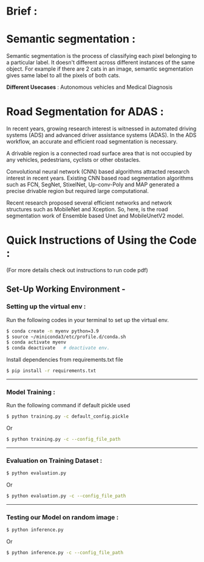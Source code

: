 # Brief :
<!-- This project was completed while i was working as winter intern at the Advanced Image Solution (AIS) Lab, headed by Prof. Oh-Seol Kwon from Changwon National Univeristy South Korea. Prof Kwon is also a visiting research fellow of the Electrical and Computer Engineering Department of Princeton University USA. -->


# Semantic segmentation :

Semantic segmentation is the process of classifying each pixel belonging to a particular label. It doesn't different across different instances of the same object. For example if there are 2 cats in an image, semantic segmentation gives same label to all the pixels of both cats.

**Different Usecases** : Autonomous vehicles and Medical Diagnosis

# Road Segmentation for ADAS :
In recent years, growing research interest is witnessed in automated driving systems (ADS) and advanced driver assistance systems (ADAS). 
In the ADS workflow, an accurate and efficient road segmentation is necessary. 

A drivable region is a connected road surface area that is not occupied by any vehicles, pedestrians, cyclists or other obstacles. 

Convolutional neural network (CNN) based algorithms attracted research interest in recent years. Existing CNN based road segmentation algorithms such as FCN, SegNet, StixelNet, Up-conv-Poly and MAP generated a precise drivable region but required large computational. 

Recent research proposed several efficient networks and network structures such as MobileNet and Xception. So, here, is the road segmentation work of Ensemble based Unet and MobileUnetV2 model.


# Quick Instructions of Using the Code :
(For more details check out instructions to run code pdf)

## Set-Up Working Environment - 

### Setting up the virtual env :

 Run the following codes in your terminal to set up the virtual env.

```bash	
$ conda create -n myenv python=3.9
$ source ~/miniconda3/etc/profile.d/conda.sh
$ conda activate myenv
$ conda deactivate   # deactivate env.
```

Install dependencies from requirements.txt file
```bash
$ pip install -r requirements.txt
```
---------------------------------------------------------
### Model Training :

Run the following command if default pickle used 
```bash
$ python training.py -c default_config.pickle
```

Or 

```bash
$ python training.py -c --config_file_path	
```
--------------------------------------------------------

### Evaluation on Training Dataset :
```bash
$ python evaluation.py	
```
Or 	
```bash
$ python evaluation.py -c --config_file_path
```
------------------------------------------------------------
### Testing our Model on random image : 
```bash
$ python inference.py
```
Or 	
```bash
$ python inference.py -c --config_file_path
```

